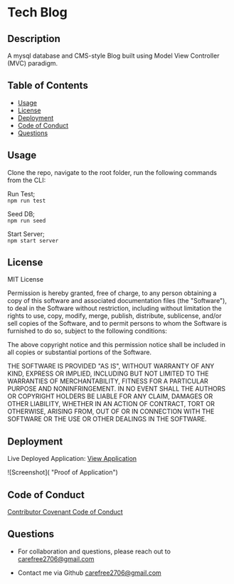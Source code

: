 # Tech Blog

## Description 


A mysql database and CMS-style Blog built using Model View Controller (MVC) paradigm.

## Table of Contents 

* [Usage](#usage)
* [License](#license)
* [Deployment](#deployment)
* [Code of Conduct](#code-of-conduct)
* [Questions](#questions)

## Usage 

Clone the repo, navigate to the root folder, run the following commands from the CLI:     

Run Test;    
`npm run test`     

Seed DB;   
`npm run seed`     

Start Server;     
`npm start server`     


## License

MIT License

Permission is hereby granted, free of charge, to any person obtaining a copy
of this software and associated documentation files (the "Software"), to deal
in the Software without restriction, including without limitation the rights
to use, copy, modify, merge, publish, distribute, sublicense, and/or sell
copies of the Software, and to permit persons to whom the Software is
furnished to do so, subject to the following conditions:

The above copyright notice and this permission notice shall be included in all
copies or substantial portions of the Software.

THE SOFTWARE IS PROVIDED "AS IS", WITHOUT WARRANTY OF ANY KIND, EXPRESS OR
IMPLIED, INCLUDING BUT NOT LIMITED TO THE WARRANTIES OF MERCHANTABILITY,
FITNESS FOR A PARTICULAR PURPOSE AND NONINFRINGEMENT. IN NO EVENT SHALL THE
AUTHORS OR COPYRIGHT HOLDERS BE LIABLE FOR ANY CLAIM, DAMAGES OR OTHER
LIABILITY, WHETHER IN AN ACTION OF CONTRACT, TORT OR OTHERWISE, ARISING FROM,
OUT OF OR IN CONNECTION WITH THE SOFTWARE OR THE USE OR OTHER DEALINGS IN THE
SOFTWARE.

## Deployment

Live Deployed Application: [View Application](/ "Live Deploy")      

![Screenshot]( "Proof of Application")      

## Code of Conduct

[Contributor Covenant Code of Conduct](https://www.contributor-covenant.org/version/2/0/code_of_conduct/code_of_conduct.md)

## Questions

* For collaboration and questions, please reach out to carefree2706@gmail.com

* Contact me via Github [carefree2706@gmail.com](http://github.com/carefree2706@gmail.com)
